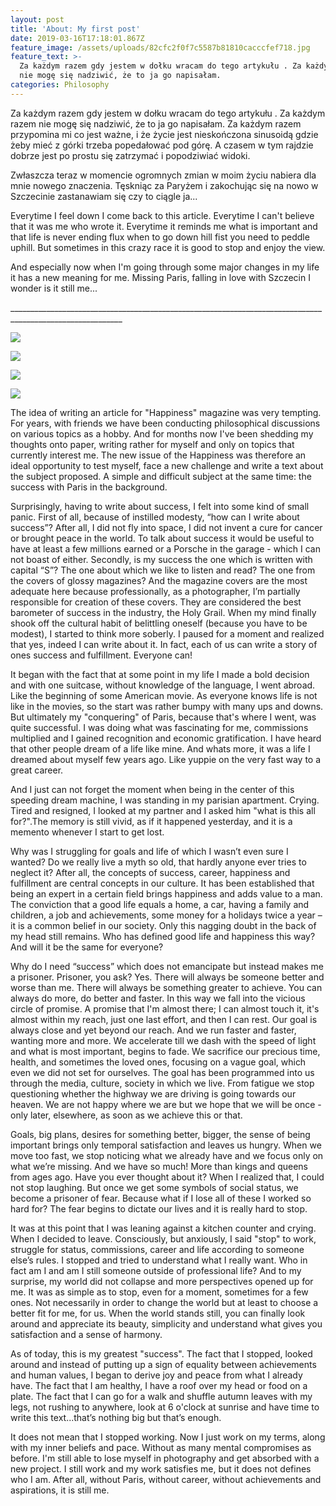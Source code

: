 ```yaml
---
layout: post
title: 'About: My first post'
date: 2019-03-16T17:18:01.867Z
feature_image: /assets/uploads/82cfc2f0f7c5587b81810cacccfef718.jpg
feature_text: >-
  Za każdym razem gdy jestem w dołku wracam do tego artykułu . Za każdym razem
  nie mogę się nadziwić, że to ja go napisałam.
categories: Philosophy
---
```

Za każdym razem gdy jestem w dołku wracam do tego artykułu . Za każdym razem nie mogę się nadziwić, że to ja go napisałam. Za każdym razem przypomina mi co jest ważne, i że życie jest nieskończona sinusoidą gdzie żeby mieć z górki trzeba popedałować pod górę. A czasem w tym rajdzie dobrze jest po prostu się zatrzymać i popodziwiać widoki. 

Zwłaszcza teraz w momencie ogromnych zmian w moim życiu nabiera dla mnie nowego znaczenia. Tęskniąc za Paryżem i zakochując się na nowo w Szczecinie zastanawiam się czy to ciągle ja...

Everytime I feel down I come back to this article. Everytime I can't believe that it was me who wrote it. Everytime it reminds me what is important and that life is never ending flux when to go down hill fist you need to peddle uphill. But sometimes in this crazy race it is good to stop and enjoy the view.

And especially now when I'm going through some major changes in my life it has a new meaning for me. Missing Paris, falling in love with Szczecin I wonder is it still me...

\_\_\_\_\_\_\_\_\_\_\_\_\_\_\_\_\_\_\_\_\_\_\_\_\_\_\_\_\_\_\_\_\_\_\_\_\_\_\_\_\_\_\_\_\_\_\_\_\_\_\_\_\_\_\_\_\_\_\_\_\_\_\_\_\_\_\_\_\_\_\_\_\_\_\_\_\_\_\_\_\_\_\_\_\_\_\_\_\_\_\_\_\_\_\_\_\_\_\_\_\_\_\_\_\_\_

![](/assets/uploads/druk_szczescie_nr04.jpg)

![](/assets/uploads/druk_szczescie_2.jpg)

![](/assets/uploads/druk_szczescie_3.jpg)

![](/assets/uploads/druk_szczescie4.jpg)

The idea of writing an article for "Happiness" magazine was very tempting. For years, with friends we have been conducting philosophical discussions on various topics as a hobby. And for months now I've been shedding my thoughts onto paper, writing rather for myself and only on topics that currently interest me. The new issue of the Happiness was therefore an ideal opportunity to test myself, face a new challenge and write a text about the subject proposed. A simple and difficult subject at the same time: the success with Paris in the background.

Surprisingly, having to write about success, I felt into some kind of small panic. First of all, because of instilled modesty, “how can I write about success”? After all, I did not fly into space, I did not invent a cure for cancer or brought peace in the world. To talk about success it would be useful to have at least a few millions earned or a Porsche in the garage - which I can not boast of either. Secondly, is my success the one which is written with capital “S”? The one about which we like to listen and read? The one from the covers of glossy magazines? And the magazine covers are the most adequate here because professionally, as a photographer, I’m partially responsible for creation of these covers. They are considered the best barometer of success in the industry, the Holy Grail. When my mind finally shook off the cultural habit of belittling oneself (because you have to be modest), I started to think more soberly. I paused for a moment and realized that yes, indeed I can write about it. In fact, each of us can write a story of ones success and fulfillment. Everyone can!

It began with the fact that at some point in my life I made a bold decision and with one suitcase, without knowledge of the language, I went abroad. Like the beginning of some American movie. As everyone knows life is not like in the movies, so the start was rather bumpy with many ups and downs. But ultimately my "conquering" of Paris, because that's where I went, was quite successful. I was doing what was fascinating for me, commissions multiplied and I gained recognition and economic gratification. I have heard that other people dream of a life like mine. And whats more, it was a life I dreamed about myself few years ago. Like yuppie on the very fast way to a great career.

And I just can not forget the moment when being in the center of this speeding dream machine, I was standing in my parisian apartment. Crying. Tired and resigned, I looked at my partner and I asked him "what is this all for?".The memory is still vivid, as if it happened yesterday, and it is a memento whenever I start to get lost.

Why was I struggling for goals and life of which I wasn’t even sure I wanted? Do we really live a myth so old, that hardly anyone ever tries to neglect it? After all, the concepts of success, career, happiness and fulfillment are central concepts in our culture. It has been established that being an expert in a certain field brings happiness and adds value to a man. The conviction that a good life equals a home, a car, having a family and children, a job and achievements, some money for a holidays twice a year – it is a common belief in our society. Only this nagging doubt in the back of my head still remains. Who has defined good life and happiness this way? And will it be the same for everyone?

Why do I need “success” which does not emancipate but instead makes me a prisoner. Prisoner, you ask? Yes. There will always be someone better and worse than me. There will always be something greater to achieve. You can always do more, do better and faster. In this way we fall into the vicious circle of promise. A promise that I'm almost there; I can almost touch it, it's almost within my reach, just one last effort, and then I can rest. Our goal is always close and yet beyond our reach. And we run faster and faster, wanting more and more. We accelerate till we dash with the speed of light and what is most important, begins to fade. We sacrifice our precious time, health, and sometimes the loved ones, focusing on a vague goal, which even we did not set for ourselves. The goal has been programmed into us through the media, culture, society in which we live. From fatigue we stop questioning whether the highway we are driving is going towards our heaven. We are not happy where we are but we hope that we will be once - only later, elsewhere, as soon as we achieve this or that.

Goals, big plans, desires for something better, bigger, the sense of being important brings only temporal satisfaction and leaves us hungry. When we move too fast, we stop noticing what we already have and we focus only on what we’re missing. And we have so much! More than kings and queens from ages ago. Have you ever thought about it? When I realized that, I could not stop laughing. But once we get some symbols of social status, we become a prisoner of fear. Because what if I lose all of these I worked so hard for? The fear begins to dictate our lives and it is really hard to stop.

It was at this point that I was leaning against a kitchen counter and crying. When I decided to leave. Consciously, but anxiously, I said "stop" to work, struggle for status, commissions, career and life according to someone else’s rules. I stopped and tried to understand what I really want. Who in fact am I and am I still someone outside of professional life? And to my surprise, my world did not collapse and more perspectives opened up for me. It was as simple as to stop, even for a moment, sometimes for a few ones. Not necessarily in order to change the world but at least to choose a better fit for me, for us. When the world stands still, you can finally look around and appreciate its beauty, simplicity and understand what gives you satisfaction and a sense of harmony.

As of today, this is my greatest "success". The fact that I stopped, looked around and instead of putting up a sign of equality between achievements and human values, I began to derive joy and peace from what I already have. The fact that I am healthy, I have a roof over my head or food on a plate. The fact that I can go for a walk and shuffle autumn leaves with my legs, not rushing to anywhere, look at 6 o'clock at sunrise and have time to write this text...that’s nothing big but that’s enough. 

It does not mean that I stopped working. Now I just work on my terms, along with my inner beliefs and pace. Without as many mental compromises as before. I'm still able to lose myself in photography and get absorbed with a new project. I still work and my work satisfies me, but it does not defines who I am. After all, without Paris, without career, without achievements and aspirations, it is still me.
